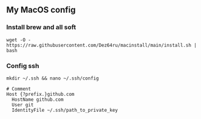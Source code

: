 ## My MacOS config

### Install brew and all soft
```
wget -O - https://raw.githubusercontent.com/Dez64ru/macinstall/main/install.sh | bash
```

### Config ssh
```
mkdir ~/.ssh && nano ~/.ssh/config
```
```
# Comment
Host {?prefix.}github.com
  HostName github.com
  User git
  IdentityFile ~/.ssh/path_to_private_key
```
